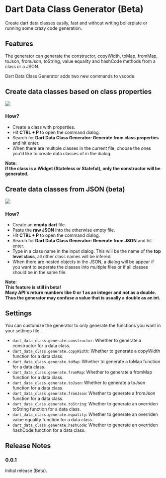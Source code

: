 # Dart Data Class Generator (Beta)

Create dart data classes easily, fast and without writing boilerplate or running some crazy code generation.

## Features

The generator can generate the constructor, copyWidth, toMap, fromMap, toJson, fromJson, toString, value equality and hashCode methods from a class or a JSON.

Dart Data Class Generator adds two new commands to vscode:

## Create data classes based on class properties

![](gif_from_class.gif)

### **How?**

- Create a class with properties.
- Hit **CTRL + P** to open the command dialog.
- Search for **Dart Data Class Generator: Generate from class properties** and hit enter.
- When there are multiple classes in the current file, choose the ones you'd like to create data classes of in the dialog.

**Note:**  
**If the class is a Widget (Stateless or Stateful), only the constructor will be generated.**  

## Create data classes from JSON (beta)

![](gif_from_json.gif)

### **How?**

- Create an **empty dart** file.
- Paste the **raw JSON** into the otherwise empty file.
- Hit **CTRL + P** to open the command dialog.
- Search for **Dart Data Class Generator: Generate from JSON** and hit enter.
- Type in a class name in the input dialog. This will be the name of the **top level class**, all other class names will be infered.
- When there are nested objects in the JSON, a dialog will be appear if you want to seperate the classes into multiple files or if all classes should be in the same file.

**Note:**  
**This feature is still in beta!**  
**Many API's return numbers like 0 or 1 as an integer and not as a double. Thus the generator may confuse a value that is usually a double as an int.**  

## Settings

You can customize the generator to only generate the functions you want in your settings file.

* `dart_data_class.generate.constructor`: Whether to generate a constructor for a data class.
* `dart_data_class.generate.copyWidth`: Whether to generate a copyWidth function for a data class.
* `dart_data_class.generate.toMap`: Whether to generate a toMap function for a data class.
* `dart_data_class.generate.fromMap`: Whether to generate a fromMap function for a data class.
* `dart_data_class.generate.toJson`: Whether to generate a toJson function for a data class.
* `dart_data_class.generate.fromJson`: Whether to generate a fromJson function for a data class.
* `dart_data_class.generate.toString`: Whether to generate an overriden toString function for a data class.
* `dart_data_class.generate.equality`: Whether to generate an overriden value equality function for a data class.
* `dart_data_class.generate.hashCode`: Whether to generate an overriden hashCode function for a data class.

## Release Notes

### 0.0.1
Initial release (Beta).
